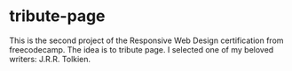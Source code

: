 # tribute-page
This is the second project of the Responsive Web Design certification from freecodecamp. The idea is to tribute page. I selected one of my beloved writers: J.R.R. Tolkien.
